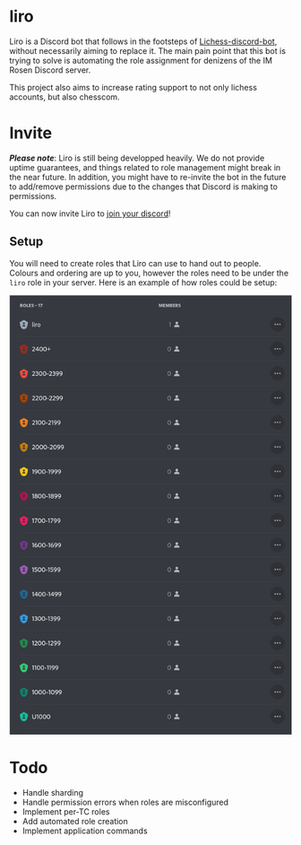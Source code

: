 # liro

Liro is a Discord bot that follows in the footsteps of
[Lichess-discord-bot](https://github.com/tvdhout/Lichess-discord-bot/), without
necessarily aiming to replace it. The main pain point that this bot is trying
to solve is automating the role assignment for denizens of the IM Rosen Discord
server.

This project also aims to increase rating support to not only lichess accounts,
but also chesscom.

# Invite

***Please note***: Liro is still being developped heavily. We do not provide
uptime guarantees, and things related to role management might break in the
near future. In addition, you might have to re-invite the bot in the future to
add/remove permissions due to the changes that Discord is making to
permissions.

You can now invite Liro to [join your discord][invite-link]!

[invite-link]: https://discord.com/api/oauth2/authorize?client_id=878955941595336724&permissions=268438592&redirect_uri=https%3A%2F%2Fliro.wedrop.it%2Foauth&response_type=code&scope=bot%20applications.commands%20messages.read

## Setup

You will need to create roles that Liro can use to hand out to people. Colours
and ordering are up to you, however the roles need to be under the `liro` role
in your server. Here is an example of how roles could be setup:

![Screenshot of sample Discord rating role setup](.images/role-sample.png)

# Todo

- Handle sharding
- Handle permission errors when roles are misconfigured
- Implement per-TC roles
- Add automated role creation
- Implement application commands
